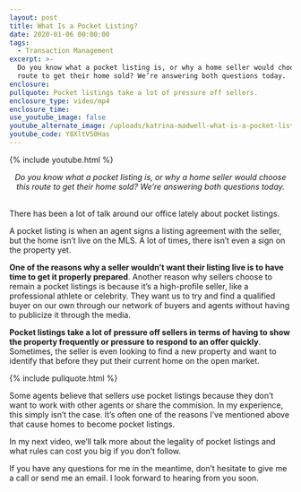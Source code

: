 ```yaml
---
layout: post
title: What Is a Pocket Listing?
date: 2020-01-06 00:00:00
tags:
  - Transaction Management
excerpt: >-
  Do you know what a pocket listing is, or why a home seller would choose this
  route to get their home sold? We’re answering both questions today.
enclosure:
pullquote: Pocket listings take a lot of pressure off sellers.
enclosure_type: video/mp4
enclosure_time:
use_youtube_image: false
youtube_alternate_image: /uploads/katrina-madwell-what-is-a-pocket-listing-youtube.jpg
youtube_code: Y8XltVS0Has
---
```


{% include youtube.html %}

<center><em>Do you know what a pocket listing is, or why a home seller would choose this route to get their home sold? We’re answering both questions today.</em></center>

<br>There has been a lot of talk around our office lately about pocket listings.

A pocket listing is when an agent signs a listing agreement with the seller, but the home isn’t live on the MLS. A lot of times, there isn’t even a sign on the property yet.

**One of the reasons why a seller wouldn’t want their listing live is to have time to get it properly prepared**. Another reason why sellers choose to remain a pocket listings is because it’s a high-profile seller, like a professional athlete or celebrity. They want us to try and find a qualified buyer on our own through our network of buyers and agents without having to publicize it through the media.

**Pocket listings take a lot of pressure off sellers in terms of having to show the property frequently or pressure to respond to an offer quickly**. Sometimes, the seller is even looking to find a new property and want to identify that before they put their current home on the open market.

{% include pullquote.html %}

Some agents believe that sellers use pocket listings because they don’t want to work with other agents or share the commision. In my experience, this simply isn’t the case. It’s often one of the reasons I’ve mentioned above that cause homes to become pocket listings.

In my next video, we’ll talk more about the legality of pocket listings and what rules can cost you big if you don’t follow.

If you have any questions for me in the meantime, don’t hesitate to give me a call or send me an email. I look forward to hearing from you soon.